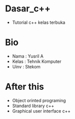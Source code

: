 # Dasar_c++
- Tutorial c++ kelas terbuka

# Bio
- Nama  : Yusril A
- Kelas : Tehnik Komputer
- Uinv  : Stekom

# After this
- Object orinted programing
- Standard library c++
- Graphical user interface c++
